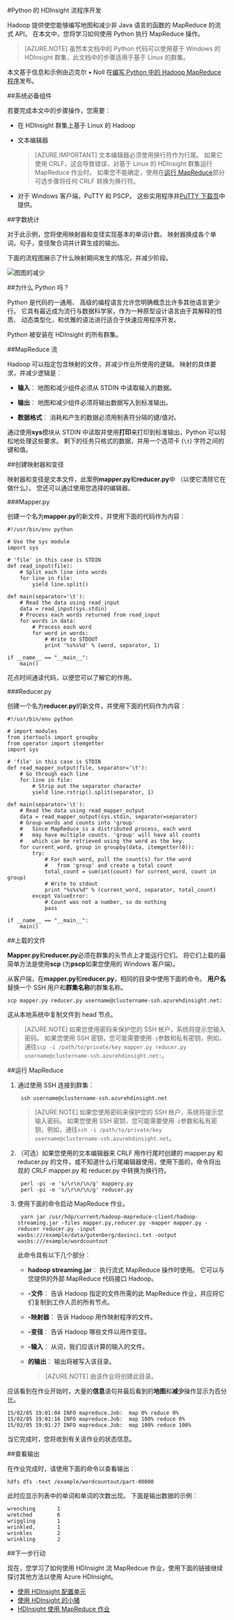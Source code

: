 <properties
   pageTitle="开发 Python MapReduce 作业的 HDInsight |Microsoft Azure"
   description="了解如何创建和运行基于 Linux 的 HDInsight 群集上的 Python MapReduce 作业。"
   services="hdinsight"
   documentationCenter=""
   authors="Blackmist"
   manager="jhubbard"
   editor="cgronlun"
    tags="azure-portal"/>

<tags
   ms.service="hdinsight"
   ms.devlang="na"
   ms.topic="article"
   ms.tgt_pltfrm="na"
   ms.workload="big-data"
   ms.date="10/11/2016"
   ms.author="larryfr"/>

#<a name="develop-python-streaming-programs-for-hdinsight"></a>Python 的 HDInsight 流程序开发

Hadoop 提供使您能够编写地图和减少非 Java 语言的函数的 MapReduce 的流式 API。 在本文中，您将学习如何使用 Python 执行 MapReduce 操作。

> [AZURE.NOTE] 虽然本文档中的 Python 代码可以使用基于 Windows 的 HDInsight 群集，此文档中的步骤适用于基于 Linux 的群集。

本文基于信息和示例由迈克尔 • Noll 在[编写 Python 中的 Hadoop MapReduce 程序](http://www.michael-noll.com/tutorials/writing-an-hadoop-mapreduce-program-in-python/)发布。

##<a name="prerequisites"></a>系统必备组件

若要完成本文中的步骤操作，您需要︰

* 在 HDInsight 群集上基于 Linux 的 Hadoop

* 文本编辑器

    > [AZURE.IMPORTANT] 文本编辑器必须使用换行符作为行尾。 如果它使用 CRLF，这会导致错误，对基于 Linux 的 HDInsight 群集运行 MapReduce 作业时。 如果您不能确定，使用在[运行 MapReduce](#run-mapreduce)部分可选步骤将任何 CRLF 转换为换行符。

* 对于 Windows 客户端，PuTTY 和 PSCP。 这些实用程序并<a href="http://www.chiark.greenend.org.uk/~sgtatham/putty/download.html" target="_blank">PuTTY 下载页</a>中提供。

##<a name="word-count"></a>字数统计

对于此示例，您将使用映射器和变径实现基本的单词计数。 映射器换成各个单词，句子，变径聚合词并计算生成的输出。

下面的流程图展示了什么映射期间发生的情况，并减少阶段。

![图图的减少](./media/hdinsight-hadoop-streaming-python/HDI.WordCountDiagram.png)

##<a name="why-python"></a>为什么 Python 吗？

Python 是代码的一通用、 高级的编程语言允许您明确概念比许多其他语言更少行。 它具有最近成为流行与数据科学家，作为一种原型设计语言由于其解释的性质、 动态类型化，和优雅的语法进行适合于快速应用程序开发。

Python 被安装在 HDInsight 的所有群集。

##<a name="streaming-mapreduce"></a>MapReduce 流

Hadoop 可以指定包含映射的文件，并减少作业所使用的逻辑。 映射的具体要求，并减少逻辑是︰

* **输入**︰ 地图和减少组件必须从 STDIN 中读取输入的数据。

* **输出**︰ 地图和减少组件必须将输出数据写入到标准输出。

* **数据格式**︰ 消耗和产生的数据必须用制表符分隔的键/值对。

通过使用**sys**模块从 STDIN 中读取并使用**打印**来打印到标准输出，Python 可以轻松地处理这些要求。 剩下的任务只格式的数据，并用一个选项卡 (`\t`) 字符之间的键和值。

##<a name="create-the-mapper-and-reducer"></a>创建映射器和变径

映射器和变径是文本文件，此案例**mapper.py**和**reducer.py**中 （以使它清除它在做什么）。 您还可以通过使用您选择的编辑器。

###<a name="mapperpy"></a>Mapper.py

创建一个名为**mapper.py**的新文件，并使用下面的代码作为内容︰

    #!/usr/bin/env python

    # Use the sys module
    import sys

    # 'file' in this case is STDIN
    def read_input(file):
        # Split each line into words
        for line in file:
            yield line.split()

    def main(separator='\t'):
        # Read the data using read_input
        data = read_input(sys.stdin)
        # Process each words returned from read_input
        for words in data:
            # Process each word
            for word in words:
                # Write to STDOUT
                print '%s%s%d' % (word, separator, 1)

    if __name__ == "__main__":
        main()

花点时间通读代码，以便您可以了解它的作用。

###<a name="reducerpy"></a>Reducer.py

创建一个名为**reducer.py**的新文件，并使用下面的代码作为内容︰

    #!/usr/bin/env python

    # import modules
    from itertools import groupby
    from operator import itemgetter
    import sys

    # 'file' in this case is STDIN
    def read_mapper_output(file, separator='\t'):
        # Go through each line
        for line in file:
            # Strip out the separator character
            yield line.rstrip().split(separator, 1)

    def main(separator='\t'):
        # Read the data using read_mapper_output
        data = read_mapper_output(sys.stdin, separator=separator)
        # Group words and counts into 'group'
        #   Since MapReduce is a distributed process, each word
        #   may have multiple counts. 'group' will have all counts
        #   which can be retrieved using the word as the key.
        for current_word, group in groupby(data, itemgetter(0)):
            try:
                # For each word, pull the count(s) for the word
                #   from 'group' and create a total count
                total_count = sum(int(count) for current_word, count in group)
                # Write to stdout
                print "%s%s%d" % (current_word, separator, total_count)
            except ValueError:
                # Count was not a number, so do nothing
                pass

    if __name__ == "__main__":
        main()

##<a name="upload-the-files"></a>上载的文件

**Mapper.py**和**reducer.py**必须在群集的头节点上才能运行它们。 将它们上载的最简单方法是使用**scp** (为**pscp**如果您使用的 Windows 客户端)。

从客户端，在**mapper.py**和**reducer.py**，相同的目录中使用下面的命令。 **用户名**替换一个 SSH 用户和**群集名称**的群集名称。

    scp mapper.py reducer.py username@clustername-ssh.azurehdinsight.net:

这从本地系统中复制文件到 head 节点。

> [AZURE.NOTE] 如果您使用密码来保护您的 SSH 帐户，系统将提示您输入密码。 如果您使用 SSH 密钥，您可能需要使用`-i`参数和私有密钥，例如，通往`scp -i /path/to/private/key mapper.py reducer.py username@clustername-ssh.azurehdinsight.net:`。

##<a name="run-mapreduce"></a>运行 MapReduce

1. 通过使用 SSH 连接到群集︰

        ssh username@clustername-ssh.azurehdinsight.net

    > [AZURE.NOTE] 如果您使用密码来保护您的 SSH 帐户，系统将提示您输入密码。 如果您使用 SSH 密钥，您可能需要使用`-i`参数和私有密钥，例如，通往`ssh -i /path/to/private/key username@clustername-ssh.azurehdinsight.net`。

2. （可选）如果您使用的文本编辑器来 CRLF 用作行尾时创建的 mapper.py 和 reducer.py 的文件，或不知道什么行尾编辑器使用，使用下面的，命令将出现的 CRLF mapper.py 和 reducer.py 中转换为换行符。

        perl -pi -e 's/\r\n/\n/g' mappery.py
        perl -pi -e 's/\r\n/\n/g' reducer.py

2. 使用下面的命令启动 MapReduce 作业。

        yarn jar /usr/hdp/current/hadoop-mapreduce-client/hadoop-streaming.jar -files mapper.py,reducer.py -mapper mapper.py -reducer reducer.py -input wasbs:///example/data/gutenberg/davinci.txt -output wasbs:///example/wordcountout

    此命令具有以下几个部分︰

    * **hadoop streaming.jar**︰ 执行流式 MapReduce 操作时使用。 它可以与您提供的外部 MapReduce 代码接口 Hadoop。

    * **-文件**︰ 告诉 Hadoop 指定的文件所需的此 MapReduce 作业，并应将它们复制到工作人员的所有节点。

    * **-映射器**︰ 告诉 Hadoop 用作映射程序的文件。

    * **-变径**︰ 告诉 Hadoop 哪些文件以用作变径。

    * **-输入**︰ 从词，我们应该计算的输入的文件。

    * **的输出**︰ 输出将被写入该目录。

        > [AZURE.NOTE] 由该作业将创建此目录。

应该看到在作业开始时，大量的**信息**语句并最后看到的**地图**和**减少**操作显示为百分比。

    15/02/05 19:01:04 INFO mapreduce.Job:  map 0% reduce 0%
    15/02/05 19:01:16 INFO mapreduce.Job:  map 100% reduce 0%
    15/02/05 19:01:27 INFO mapreduce.Job:  map 100% reduce 100%

当它完成时，您将收到有关该作业的状态信息。

##<a name="view-the-output"></a>查看输出

在作业完成时，请使用下面的命令以查看输出︰

    hdfs dfs -text /example/wordcountout/part-00000

此时应显示列表中的单词和单词的次数出现。 下面是输出数据的示例︰

    wrenching       1
    wretched        6
    wriggling       1
    wrinkled,       1
    wrinkles        2
    wrinkling       2

##<a name="next-steps"></a>下一步行动

现在，您学习了如何使用 HDInsight 流 MapRedcue 作业，使用下面的链接继续探讨其他方法以使用 Azure HDInsight。

* [使用 HDInsight 配置单元](hdinsight-use-hive.md)
* [使用 HDInsight 的小猪](hdinsight-use-pig.md)
* [HDInsight 使用 MapReduce 作业](hdinsight-use-mapreduce.md)
